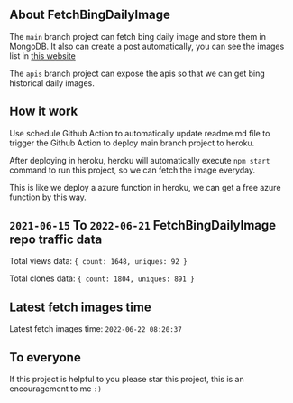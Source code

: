 ## About FetchBingDailyImage

The `main` branch project can fetch bing daily image and store them in MongoDB.
It also can create a post automatically, you can see the images list in [this website](https://oursalbum.netlify.app)

The `apis` branch project can expose the apis so that we can get bing historical daily images.

## How it work

Use schedule Github Action to automatically update readme.md file to trigger the Github Action to deploy main branch project to heroku.

After deploying in heroku, heroku will automatically execute `npm start` command to run this project, so we can fetch the image everyday.

This is like we deploy a azure function in heroku, we can get a free azure function by this way.

## `2021-06-15` To `2022-06-21` FetchBingDailyImage repo traffic data

Total views data: `{ count: 1648, uniques: 92 }`

Total clones data: `{ count: 1804, uniques: 891 }`

## Latest fetch images time

Latest fetch images time: `2022-06-22 08:20:37`

## To everyone

If this project is helpful to you please star this project, this is an encouragement to me `:)`



